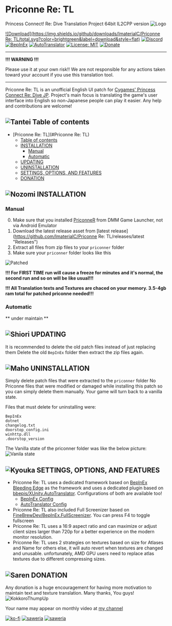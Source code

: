
# Priconne Re: TL

Princess Connect! Re: Dive Translation Project 64bit IL2CPP version
![Logo](https://github.com/ImaterialC/PriconneRe-TL/assets/105358849/49f67dcd-133d-47ca-9dc5-9c664017c784)

[![Download](https://img.shields.io/github/downloads/ImaterialC/Priconne Re: TL/total.svg?color=brightgreen&label=download&style=flat)](https://github.com/ImaterialC/PriconneRe-TL/releases/latest "Download") [![Discord](https://img.shields.io/discord/967648014497890325?color=blue&labelColor=555555&label=discord&logo=discord&style=flat)](https://discord.gg/vZjAy67KpB "Discord") [![BepInEx](https://img.shields.io/badge/-BepInEx-yellow.svg?logo=unity&labelColor=555555&style=flat)](https://github.com/BepInEx/BepInEx "BepInEx") [![AutoTranslator](https://img.shields.io/badge/-AutoTranslator-orange.svg?logo=unity&labelColor=555555&style=flat)](https://github.com/bbepis/XUnity.AutoTranslator "AutoTranslator") [![License: MIT](https://img.shields.io/badge/License-MIT-yellow.svg)](https://opensource.org/licenses/MIT) [![Donate](https://img.shields.io/badge/_-donate-red.svg?logo=githubsponsors&labelColor=555555&style=flat)](#-donation "Donate")

---
**!!! WARNING !!!**

Please use it at your own risk!!  We are not responsible for any actions taken toward your account if you use this translation tool.

---

Priconne Re: TL is an unofficial English UI patch for [Cygames' Princess Connect Re: Dive JP](https://dmg.priconne-redive.jp/). Project's main focus is translating the game's user interface into English so non-Japanese people can play it easier. Any help and contributions are welcome!

## ![Tantei](https://static.wikia.nocookie.net/princess-connect/images/f/fb/Kasumi_Box_Icon.png/revision/latest/scale-to-width-down/40?cb=20190925082622) Table of contents

- [Priconne Re: TL](#Priconne Re: TL)
  - [ Table of contents](#-table-of-contents)
  - [ INSTALLATION](#-installation)
    - [Manual](#manual)
    - [Automatic](#automatic)
  - [ UPDATING](#-updating)
  - [ UNINSTALLATION](#-uninstallation)
  - [ SETTINGS, OPTIONS, AND FEATURES](#-settings-options-and-features)
  - [ DONATION](#-donation)

## ![Nozomi](https://static.wikia.nocookie.net/princess-connect/images/4/46/Nozomi_Box_Icon.png/revision/latest/scale-to-width-down/40?cb=20190925084658) INSTALLATION

### Manual

0. Make sure that you installed [PriconneR](https://dmg.priconne-redive.jp/) from DMM Game Launcher, not via Android Emulator
1. Download the latest release asset from [latest release](https://github.com/ImaterialC/Priconne Re: TL/releases/latest "Releases")
2. Extract all files from zip files to your `priconner` folder
3. Make sure your `priconner` folder looks like this

![Patched](https://github.com/ImaterialC/PriconneRe-TL/assets/105358849/f9ef7290-1ed4-41d4-b55e-616cb3d84636)

**!!! For FIRST TIME run will cause a freeze for minutes and it's normal, the second run and so on will be like usual!!!**

**!!! All Translation texts and Textures are chaced on your memory. 3.5-4gb ram total for patched priconne needed!!!**

### Automatic

** under maintain **

## ![Shiori](https://static.wikia.nocookie.net/princess-connect/images/7/77/Shiori_Box_Icon.png/revision/latest/scale-to-width-down/40?cb=20190925113434) UPDATING

It is recommended to delete the old patch files instead of just replacing them
Delete the old `BepInEx` folder then extract the zip files again.

## ![Maho](https://static.wikia.nocookie.net/princess-connect/images/a/a7/Maho_Box_Icon.png/revision/latest/scale-to-width-down/40?cb=20190925080932) UNINSTALLATION

Simply delete patch files that were extracted to the `priconner` folder
No Priconne files that were modified or damaged while installing this patch so you can simply delete them manually. Your game will turn back to a vanilla state.

Files that must delete for uninstalling were:
```
BepInEx
dotnet
changelog.txt
doorstop_config.ini
winhttp.dll
.doorstop_version
```

The Vanilla state of the priconner folder was like the below picture:
![Vanila state](https://github.com/ImaterialC/PriconneRe-TL/assets/105358849/3d5823e6-5f67-42be-aaa7-dd2c452535a5)

## ![Kyouka](https://static.wikia.nocookie.net/princess-connect/images/3/39/Kyouka_Box_Icon.png/revision/latest/scale-to-width-down/40?cb=20190925113712) SETTINGS, OPTIONS, AND FEATURES

  - Priconne Re: TL uses a dedicated framework based on [BepInEx Bleeding Edge](https://builds.bepinex.dev/projects/bepinex_be) as the framework and uses a dedicated plugin based on [bbepis/XUnity.AutoTranslator](https://github.com/bbepis/XUnity.AutoTranslator). Configurations of both are available too!
    - [BepInEx Config](https://docs.bepinex.dev/articles/user_guide/configuration.html)
    - [AutoTranslator Config](https://github.com/bbepis/XUnity.AutoTranslator#configuration)
  - Priconne Re: TL also included Full Screenizer based on [FineBrewDev/BepInEx.FullScreenizer](https://github.com/FineBrewDev/BepInEx.FullScreenizer). You can press F4 to toggle fullscreen
  - Priconne Re: TL uses a 16:9 aspect ratio and can maximize or adjust client sizes larger than 720p for a better experience on the modern monitor resolution.
  - Priconne Re: TL uses 2 strategies on textures based on size for Atlases and Name for others else, it will auto revert when textures are changed and unusable. unfortunately, AMD GPU users need to replace atlas textures due to different compressing sizes.

## ![Saren](https://static.wikia.nocookie.net/princess-connect/images/b/b3/Saren_Box_Icon.png/revision/latest/scale-to-width-down/40?cb=20190925084518) DONATION

Any donation is a huge encouragement for having more motivation to maintain text and texture translation. Many thanks, You guys! ![KokkoroThumpUp](https://cdn.discordapp.com/emojis/974959962814021683.webp?size=32)

Your name may appear on monthly video at [my channel](https://www.youtube.com/playlist?list=PL7rvyKiF8qfl4WgOAcSOuYnkg4fEbL66c)

[![ko-fi](https://img.shields.io/badge/_-kofi-red.svg?logo=kofi&labelColor=555555&style=for-the-badge)](https://ko-fi.com/E1E5HG8RP) [![saweria](https://img.shields.io/badge/_-Saweria.co-red.svg?logo=githubsponsors&labelColor=555555&style=for-the-badge)](https://saweria.co/imaterial "Saweria.co") [![saweria](https://img.shields.io/badge/_-Patreon-red.svg?logo=patreon&labelColor=555555&style=for-the-badge)](https://patreon.com/imaterial "Saweria.co")
